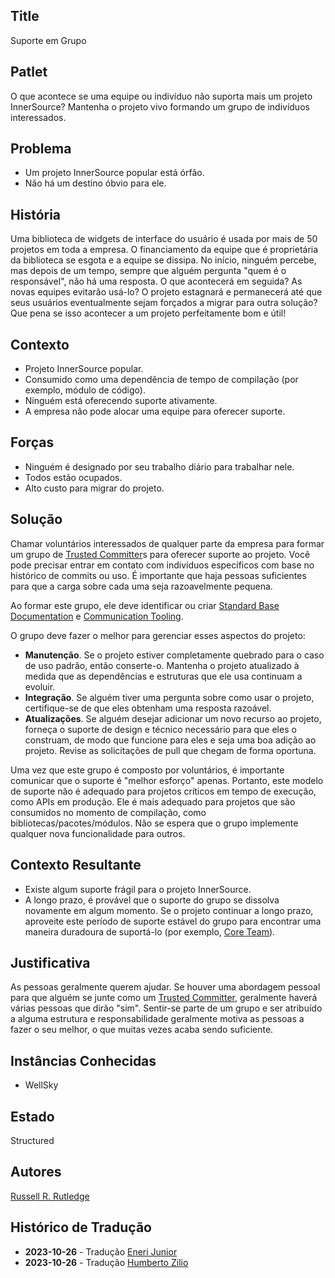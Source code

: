 ## Title

Suporte em Grupo

## Patlet

O que acontece se uma equipe ou indivíduo não suporta mais um projeto InnerSource?
Mantenha o projeto vivo formando um grupo de indivíduos interessados.

## Problema

* Um projeto InnerSource popular está órfão.
* Não há um destino óbvio para ele.

## História

Uma biblioteca de widgets de interface do usuário é usada por mais de 50 projetos em toda a empresa.
O financiamento da equipe que é proprietária da biblioteca se esgota e a equipe se dissipa.
No início, ninguém percebe, mas depois de um tempo, sempre que alguém pergunta "quem é o responsável", não há uma resposta.
O que acontecerá em seguida?
As novas equipes evitarão usá-lo?
O projeto estagnará e permanecerá até que seus usuários eventualmente sejam forçados a migrar para outra solução?
Que pena se isso acontecer a um projeto perfeitamente bom e útil!

## Contexto

* Projeto InnerSource popular.
* Consumido como uma dependência de tempo de compilação (por exemplo, módulo de código).
* Ninguém está oferecendo suporte ativamente.
* A empresa não pode alocar uma equipe para oferecer suporte.

## Forças

* Ninguém é designado por seu trabalho diário para trabalhar nele.
* Todos estão ocupados.
* Alto custo para migrar do projeto.

## Solução

Chamar voluntários interessados de qualquer parte da empresa para formar um grupo de [Trusted Committer][]s para oferecer suporte ao projeto.
Você pode precisar entrar em contato com indivíduos específicos com base no histórico de commits ou uso.
É importante que haja pessoas suficientes para que a carga sobre cada uma seja razoavelmente pequena.

Ao formar este grupo, ele deve identificar ou criar [Standard Base Documentation][] e [Communication Tooling][].

O grupo deve fazer o melhor para gerenciar esses aspectos do projeto:

* **Manutenção**. Se o projeto estiver completamente quebrado para o caso de uso padrão, então conserte-o.
Mantenha o projeto atualizado à medida que as dependências e estruturas que ele usa continuam a evoluir.
* **Integração**. Se alguém tiver uma pergunta sobre como usar o projeto, certifique-se de que eles obtenham uma resposta razoável.
* **Atualizações**. Se alguém desejar adicionar um novo recurso ao projeto, forneça o suporte de design e técnico necessário para que eles o construam, de modo que funcione para eles e seja uma boa adição ao projeto.
Revise as solicitações de pull que chegam de forma oportuna.

Uma vez que este grupo é composto por voluntários, é importante comunicar que o suporte é "melhor esforço" apenas.
Portanto, este modelo de suporte não é adequado para projetos críticos em tempo de execução, como APIs em produção.
Ele é mais adequado para projetos que são consumidos no momento de compilação, como bibliotecas/pacotes/módulos.
Não se espera que o grupo implemente qualquer nova funcionalidade para outros.

## Contexto Resultante

* Existe algum suporte frágil para o projeto InnerSource.
* A longo prazo, é provável que o suporte do grupo se dissolva novamente em algum momento. Se o projeto continuar a longo prazo, aproveite este período de suporte estável do grupo para encontrar uma maneira duradoura de suportá-lo (por exemplo, [Core Team][]).

## Justificativa

As pessoas geralmente querem ajudar.
Se houver uma abordagem pessoal para que alguém se junte como um [Trusted Committer][], geralmente haverá várias pessoas que dirão "sim".
Sentir-se parte de um grupo e ser atribuído a alguma estrutura e responsabilidade geralmente motiva as pessoas a fazer o seu melhor, o que muitas vezes acaba sendo suficiente.

## Instâncias Conhecidas

* WellSky

## Estado

Structured

## Autores

[Russell R. Rutledge][]

[Russell R. Rutledge]: https://github.com/rrrutledge
[Standard Base Documentation]: ../base-documentation.md
[Communication Tooling]: ../communication-tooling.md
[Trusted Committer]: ../trusted-committer.md
[Core Team]: ../core-team.md

## Histórico de Tradução

- **2023-10-26** - Tradução [Eneri Junior](https://github.com/jrcosta)
- **2023-10-26** - Tradução [Humberto Zilio](https://github.com/zilio)
